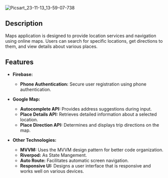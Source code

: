![Picsart_23-11-13_13-59-07-738](https://github.com/elsankary99/test-map/assets/65948188/a2c6d26e-1dd9-4411-a088-be0c1afd6d88)

## Description

Maps application is designed to provide location services and navigation using online maps. Users can search for specific locations, get directions to them, and view details about various places. 

## Features

- **Firebase:**
  - **Phone Authentication:** Secure user registration using phone authentication.

- **Google Map:**
  - **Autocomplete API:** Provides address suggestions during input.
  - **Place Details API:** Retrieves detailed information about a selected location.
  - **Place Direction API:** Determines and displays trip directions on the map.

- **Other Technologies:**
  - **MVVM:** Uses the MVVM design pattern for better code organization.
  - **Riverpod:** As State Mangement.
  - **Auto Route:** Facilitates automatic screen navigation.
  - **Responsive UI:** Designs a user interface that is responsive and works well on various devices.
